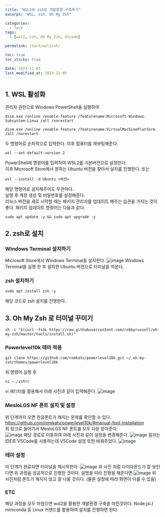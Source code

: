 ```yaml
---
title: "WSL2와 zsh로 개발환경 구축하기"
excerpt: "WSL, zsh, Oh My Zsh"

categories:
  - Tech
tags:
  - [wsl2, zsh, Oh My Zsh, VScode]

permalink: /tech/wsl2zsh/

toc: true
toc_sticky: true

date: 2023-11-03
last_modified_at: 2023-11-05
---
```


## 1. WSL 활성화
관리자 권한으로 Windows PowerShell을 실행하여
```
dism.exe /online /enable-feature /featurename:Microsoft-Windows-Subsystem-Linux /all /norestart
```
```
dism.exe /online /enable-feature /featurename:VirtualMachinePlatform /all /norestart
```
두 명령어로 순차적으로 입력한다. 이후 컴퓨터를 재부팅해준다.
```
wsl --set-default-version 2
```
PowerShell에 명령어를 입력하여 WSL2를 기본버전으로 설정한다. <br>
이후 Microsoft Store에서 원하는 Ubuntu 버전을 찾아서 설치를 진행한다. 또는
```
wsl --install -d Ubuntu <버전>
```
해당 명령어로 설치해주어도 무관하다.<br>
실행 후 계정 생성 및 비밀번호를 설정해준다. <br> 
리눅스 버전을 새로 시작할 때는 패키지 관리자를 업데이트 해주는 습관을 가지는 것이 좋다. 패키지 업데이트 명령어는 다음과 같다.
```
sudo apt update -y && sudo apt upgrade -y
```

## 2. zsh로 설치
### Windows Terminal 설치하기
Microsoft Store에서 Windows Terminal을 설치한다.
![image](https://github.com/ChangZero/ChangZero.github.io/assets/97018869/affe7bdc-5381-46ea-8008-430b4cbf5100)
Windows Terminal을 실행 한 후 설치한 Ubuntu 버전으로 터미널을 띄운다.

### zsh 설치하기
```
sudo apt install zsh -y
```
해당 코드로 zsh 설치를 진행한다. <br>

## 3. Oh My Zsh 로 터미널 꾸미기
```
sh -c "$(curl -fsSL https://raw.githubusercontent.com/robbyrussell/oh-my-zsh/master/tools/install.sh)"
```

### Powerlevel10k 테마 적용
```
git clone https://github.com/romkatv/powerlevel10k.git ~/.oh-my-zsh/themes/powerlevel10k
```
위 명령어 실행 후 
```
vi ~./zshrc
```
vi 에디터를 활용해서 아래 사진과 같이 입력해준다.
![image](https://github.com/ChangZero/ChangZero.github.io/assets/97018869/9ed81ad9-1d74-4658-ab4a-bb059bf72886)

### MesloLGS NF 폰트 설치 및 설정
위 단계까지 오면 한글폰트가 깨지는 문제를 확인할 수 있다. <br>
https://github.com/romkatv/powerlevel10k/#manual-font-installation <br>
위 링크로 들어가서 MesloLGS NF 폰트를 모두 다운 받아준다. <br>
![image](https://github.com/ChangZero/ChangZero.github.io/assets/97018869/e2db4bf7-f973-4e38-a346-ab46c2513a9a)
해당 경로로 이동하여 아래 사진과 같이 설정을 변경해준다.
![image](https://github.com/ChangZero/ChangZero.github.io/assets/97018869/f4e4ed9e-a01c-4359-8461-1453808ed7ad)
필자는 IDE로 VSCode를 사용하는데 VSCode 설정 또한 바꿔주었다.
![image](https://github.com/ChangZero/ChangZero.github.io/assets/97018869/b75224fb-6594-4f15-bbf7-09c2ea274ae6)

### 테마 설정
이 단계가 완료되면 터미널을 재시작한다.
![image](https://github.com/ChangZero/ChangZero.github.io/assets/97018869/de5e8879-a734-474d-b9fe-b09c25b0e36f)
위 사진 처럼 다이아몬드가 잘 보인다면 위 과정을 성공적으로 진행한 것이다. 설명을 따라 진행을 해준다면 
![image](https://github.com/ChangZero/ChangZero.github.io/assets/97018869/a0fa2599-9584-4d19-9703-1a2fb7349281)
위 사진처럼 폰트가 깨지지 않고 잘 나올 것이다. (물론 설정에 따라 화면이 다를 수 있음)

### ETC
해당 과정을 모두 마쳤으면 wsl2을 활용한 개발환경 구축을 마친것이다. Node.js나 miniconda 등 Linux 커맨드를 활용하여 설치를 진행하면 된다.